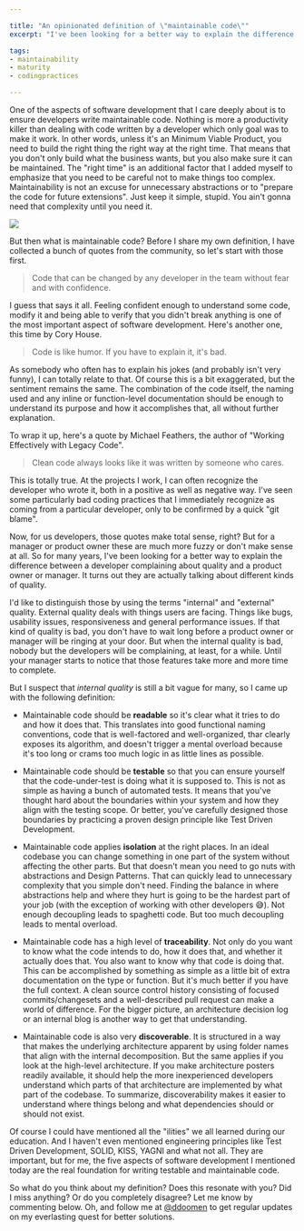 ```yaml
---

title: "An opinionated definition of \"maintainable code\""
excerpt: "I've been looking for a better way to explain the difference between a developer complaining about quality and a product owner or manager."

tags:
- maintainability
- maturity
- codingpractices

---
```


One of the aspects of software development that I care deeply about is to ensure developers write maintainable code. Nothing is more a productivity killer than dealing with code written by a developer which only goal was to make it work. In other words, unless it's an Minimum Viable Product, you need to build the right thing the right way at the right time. That means that you don't only build what the business wants, but you also make sure it can be maintained. The "right time" is an additional factor that I added myself to emphasize that you need to be careful not to make things too complex. Maintainability is not an excuse for unnecessary abstractions or to "prepare the code for future extensions". Just keep it simple, stupid. You ain't gonna need that complexity until you need it. 

<img src="{{ site.url }}{{ site.baseurl }}/assets/images/posts/2023/humorquote.jpg" class="align-center"/> 

But then what is maintainable code? Before I share my own definition, I have collected a bunch of quotes from the community, so let's start with those first. 

> Code that can be changed by any developer in the team without fear and with confidence.

I guess that says it all. Feeling confident enough to understand some code, modify it and being able to verify that you didn't break anything is one of the most important aspect of software development. Here's another one, this time by Cory House.

> Code is like humor. If you have to explain it, it's bad.

As somebody who often has to explain his jokes (and probably isn't very funny), I can totally relate to that. Of course this is a bit exaggerated, but the sentiment remains the same. The combination of the code itself, the naming used and any inline or function-level documentation should be enough to understand its purpose and how it accomplishes that, all without further explanation. 

To wrap it up, here's a quote by Michael Feathers, the author of  "Working Effectively with Legacy Code".

> Clean code always looks like it was written by someone who cares.

This is totally true. At the projects I work, I can often recognize the developer who wrote it, both in a positive as well as negative way. I've seen some particularly bad coding practices that I immediately recognize as coming from a particular developer, only to be confirmed by a quick "git blame". 

Now, for us developers, those quotes make total sense, right? But for a manager or product owner these are much more fuzzy or don't make sense at all. So for many years, I've been looking for a better way to explain the difference between a developer complaining about quality and a product owner or manager. It turns out they are actually talking about different kinds of quality. 

I'd like to distinguish those by using the terms "internal" and "external" quality. External quality deals with things users are facing. Things like bugs, usability issues, responsiveness and general performance issues. If that kind of quality is bad, you don't have to wait long before a product owner or manager will be ringing at your door. But when the internal quality is bad, nobody but the developers will be complaining, at least, for a while. Until your manager starts to notice that those features take more and more time to complete. 

But I suspect that _internal quality_ is still a bit vague for many, so I came up with the following definition:

* Maintainable code should be **readable** so it's clear what it tries to do and how it does that. This translates into good functional naming conventions, code that is well-factored and well-organized, thar clearly exposes its algorithm, and doesn't trigger a mental overload because it's too long or crams too much logic in as little lines as possible. 

* Maintainable code should be **testable** so that you can ensure yourself that the code-under-test is doing what it is supposed to. This is not as simple as having a bunch of automated tests. It means that you've thought hard about the boundaries within your system and how they align with the testing scope. Or better, you've carefully designed those boundaries by practicing a proven design principle like Test Driven Development. 

* Maintainable code applies **isolation** at the right places. In an ideal codebase you can change something in one part of the system without affecting the other parts. But that doesn't mean you need to go nuts with abstractions and Design Patterns. That can quickly lead to unnecessary complexity that you simple don't need. Finding the balance in where abstractions help and where they hurt is going to be the hardest part of your job (with the exception of working with other developers 😅). Not enough decoupling leads to spaghetti code. But too much decoupling leads to mental overload.

* Maintainable code has a high level of **traceability**. Not only do you want to know what the code intends to do, how it does that, and whether it actually does that. You also want to know why that code is doing that. This can be accomplished by something as simple as a little bit of extra documentation on the type or function. But it's much better if you have the full context. A clean source control history consisting of focused commits/changesets and a well-described pull request can make a world of difference. For the bigger picture, an architecture decision log or an internal blog is another way to get that understanding. 

* Maintainable code is also very **discoverable**. It is structured in a way that makes the underlying architecture apparent by using folder names that align with the internal decomposition. But the same applies if you look at the high-level architecture. If you make architecture posters readily available, it should help the more inexperienced developers understand which parts of that architecture are implemented by what part of the codebase. To summarize, discoverability makes it easier to understand where things belong and what dependencies should or should not exist. 

Of course I could have mentioned all the "ilities" we all learned during our education. And I haven't even mentioned engineering principles like Test Driven Development, SOLID, KISS, YAGNI and what not all. They are important, but for me, the five aspects of software development I mentioned today are the real foundation for writing testable and maintainable code. 

So what do you think about my definition? Does this resonate with you? Did I miss anything? Or do you completely disagree? Let me know by commenting below. Oh, and follow me at [@ddoomen](https://twitter.com/ddoomen) to get regular updates on my everlasting quest for better solutions.
